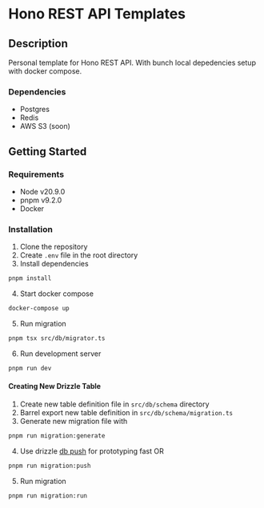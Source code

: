 # Hono REST API Templates

## Description

Personal template for Hono REST API. With bunch local depedencies setup with docker compose.

### Dependencies

- Postgres
- Redis
- AWS S3 (soon)

## Getting Started

### Requirements

- Node v20.9.0
- pnpm v9.2.0
- Docker

### Installation

1. Clone the repository
2. Create `.env` file in the root directory
3. Install dependencies

```bash
pnpm install
```

4. Start docker compose

```bash
docker-compose up
```

5. Run migration

```bash
pnpm tsx src/db/migrator.ts
```

6. Run development server

```bash
pnpm run dev
```

#### Creating New Drizzle Table

1. Create new table definition file in `src/db/schema` directory
2. Barrel export new table definition in `src/db/schema/migration.ts`
3. Generate new migration file with

```bash
pnpm run migration:generate
```

4. Use drizzle [db push](https://orm.drizzle.team/kit-docs/overview#prototyping-with-db-push) for prototyping fast OR

```bash
pnpm run migration:push
```

5. Run migration

```bash
pnpm run migration:run
```
